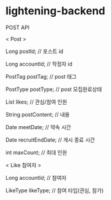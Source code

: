 # lightening-backend

POST API

< Post >

Long postId; // 포스트 id

Long accountId; // 작정자 id

PostTag postTag; // post 태그

PostType postType; // post 모집완료상태

List<LikeDto> likes; // 관심/참여 인원
  
String postContent; // 내용
  
Date meetDate; // 약속 시간
  
Date recruitEndDate; // 게시 종료 시간
  
int maxCount; // 최대 인원

  
  
  
< Like 참여자 >

Long accountId; // 참여자
  
LikeType likeType; // 참여 타입(관심, 참가)
  
